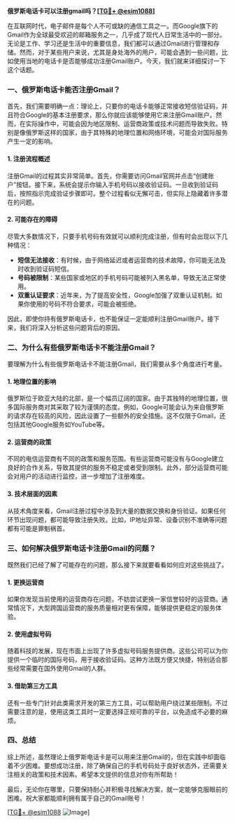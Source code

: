 **俄罗斯电话卡可以注册gmail吗？[[TG💪+ @esim1088](https://t.me/s/esim1088)]**

在互联网时代，电子邮件是每个人不可或缺的通信工具之一。而Google旗下的Gmail作为全球最受欢迎的邮箱服务之一，几乎成了现代人日常生活中的一部分。无论是工作、学习还是生活中的重要信息，我们都可以通过Gmail进行管理和存储。然而，对于某些用户来说，尤其是身处海外的用户，可能会遇到一些问题，比如使用当地的电话卡是否能够成功注册Gmail账户。今天，我们就来详细探讨一下这个话题。

### 一、俄罗斯电话卡能否注册Gmail？

首先，我们需要明确一点：理论上，只要你的电话卡能够正常接收短信验证码，并且符合Google的基本注册要求，那么你就应该能够使用它来注册Gmail账户。然而，在实际操作中，可能会因为地区限制、运营商政策或技术问题而导致失败。特别是像俄罗斯这样的国家，由于其特殊的地理位置和网络环境，可能会对国际服务产生一定的影响。

#### 1. 注册流程概述
注册Gmail的过程其实非常简单。首先，你需要访问Gmail官网并点击“创建账户”按钮。接下来，系统会提示你输入手机号码以接收验证码。一旦收到验证码后，按照指示完成验证步骤即可。整个过程看似无懈可击，但实际上隐藏着许多潜在的问题。

#### 2. 可能存在的障碍
尽管大多数情况下，只要手机号码有效就可以顺利完成注册，但有时会出现以下几种情况：
- **短信无法接收**：有时候，由于网络延迟或者运营商的技术故障，你可能无法及时收到验证码短信。
- **号码被限制**：某些国家或地区的手机号码可能被列入黑名单，导致无法正常使用。
- **双重认证要求**：近年来，为了提高安全性，Google加强了双重认证机制。如果你使用的号码不符合要求，可能会被拒绝。

因此，即使你持有俄罗斯电话卡，也不能保证一定能顺利注册Gmail账户。接下来，我们将深入分析这些问题背后的原因。

### 二、为什么有些俄罗斯电话卡不能注册Gmail？

要理解为什么有些俄罗斯电话卡不能注册Gmail，我们需要从多个角度进行考量。

#### 1. 地理位置的影响
俄罗斯位于欧亚大陆的北部，是一个幅员辽阔的国家。由于其独特的地理位置，很多国际服务商对其采取了较为谨慎的态度。例如，Google可能会认为来自俄罗斯的请求存在较高的风险，因此设置了一些额外的安全措施。这不仅限于Gmail，还包括其他Google服务如YouTube等。

#### 2. 运营商的政策
不同的电信运营商有不同的政策和服务范围。有些运营商可能没有与Google建立良好的合作关系，导致其提供的服务不稳定或者受到限制。此外，部分运营商可能会对用户的活动进行监控，进一步增加了注册难度。

#### 3. 技术层面的因素
从技术角度来看，Gmail注册过程中涉及到大量的数据交换和身份验证。如果任何环节出现问题，都可能导致注册失败。比如，IP地址异常、设备识别不准确等问题都有可能是罪魁祸首。

### 三、如何解决俄罗斯电话卡注册Gmail的问题？

既然我们已经了解了可能存在的问题，那么接下来就要看看如何应对这些挑战了。

#### 1. 更换运营商
如果你发现当前使用的运营商存在问题，不妨尝试更换一家信誉较好的运营商。通常情况下，大型跨国运营商的服务质量相对更有保障，能够提供更稳定的服务体验。

#### 2. 使用虚拟号码
随着科技的发展，现在市面上出现了许多虚拟号码服务提供商。这些公司可以为你提供一个临时的国际号码，用于接收验证码。这种方法既方便又快捷，特别适合那些经常需要在国外使用Gmail的人群。

#### 3. 借助第三方工具
还有一些专门针对此类需求开发的第三方工具，可以帮助用户绕过某些限制。不过需要注意的是，使用这类工具时一定要选择正规可靠的平台，以免造成不必要的麻烦。

### 四、总结

综上所述，虽然理论上俄罗斯电话卡是可以用来注册Gmail的，但在实践中却面临着不少困难。要想成功注册，除了确保自己的手机号码处于良好状态外，还需要关注相关的政策和技术因素。希望本文提供的信息对你有所帮助！

最后，无论你在哪里，只要保持耐心并积极寻找解决方案，就一定能够克服眼前的困难。祝大家都能顺利拥有属于自己的Gmail账号！

[[TG💪+ @esim1088](https://t.me/s/esim1088) ![Image](https://i.postimg.cc/4NQfJmqS/Snipaste-2025-05-13-00-14-12.png)]